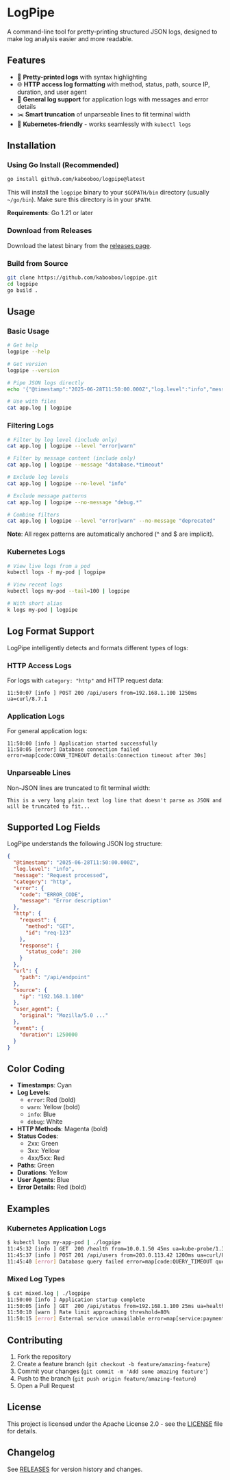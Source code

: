 # LogPipe

A command-line tool for pretty-printing structured JSON logs, designed to make log analysis easier and more readable.

## Features

- 🎨 **Pretty-printed logs** with syntax highlighting
- 🌐 **HTTP access log formatting** with method, status, path, source IP, duration, and user agent
- 📝 **General log support** for application logs with messages and error details
- ✂️ **Smart truncation** of unparseable lines to fit terminal width
- 🔧 **Kubernetes-friendly** - works seamlessly with `kubectl logs`

## Installation

### Using Go Install (Recommended)

```bash
go install github.com/kabooboo/logpipe@latest
```

This will install the `logpipe` binary to your `$GOPATH/bin` directory (usually `~/go/bin`). Make sure this directory is in your `$PATH`.

**Requirements**: Go 1.21 or later

### Download from Releases

Download the latest binary from the [releases page](https://github.com/kabooboo/logpipe/releases).

### Build from Source

```bash
git clone https://github.com/kabooboo/logpipe.git
cd logpipe
go build .
```

## Usage

### Basic Usage

```bash
# Get help
logpipe --help

# Get version
logpipe --version

# Pipe JSON logs directly
echo '{"@timestamp":"2025-06-28T11:50:00.000Z","log.level":"info","message":"Application started"}' | logpipe

# Use with files
cat app.log | logpipe
```

### Filtering Logs

```bash
# Filter by log level (include only)
cat app.log | logpipe --level "error|warn"

# Filter by message content (include only)
cat app.log | logpipe --message "database.*timeout"

# Exclude log levels
cat app.log | logpipe --no-level "info"

# Exclude message patterns
cat app.log | logpipe --no-message "debug.*"

# Combine filters
cat app.log | logpipe --level "error|warn" --no-message "deprecated"
```

**Note**: All regex patterns are automatically anchored (^ and $ are implicit).

### Kubernetes Logs

```bash
# View live logs from a pod
kubectl logs -f my-pod | logpipe

# View recent logs
kubectl logs my-pod --tail=100 | logpipe

# With short alias
k logs my-pod | logpipe
```

## Log Format Support

LogPipe intelligently detects and formats different types of logs:

### HTTP Access Logs

For logs with `category: "http"` and HTTP request data:

```
11:50:07 [info ] POST 200 /api/users from=192.168.1.100 1250ms ua=curl/8.7.1
```

### Application Logs

For general application logs:

```
11:50:00 [info ] Application started successfully
11:50:05 [error] Database connection failed error=map[code:CONN_TIMEOUT details:Connection timeout after 30s]
```

### Unparseable Lines

Non-JSON lines are truncated to fit terminal width:

```
This is a very long plain text log line that doesn't parse as JSON and will be truncated to fit...
```

## Supported Log Fields

LogPipe understands the following JSON log structure:

```json
{
  "@timestamp": "2025-06-28T11:50:00.000Z",
  "log.level": "info",
  "message": "Request processed",
  "category": "http",
  "error": {
    "code": "ERROR_CODE",
    "message": "Error description"
  },
  "http": {
    "request": {
      "method": "GET",
      "id": "req-123"
    },
    "response": {
      "status_code": 200
    }
  },
  "url": {
    "path": "/api/endpoint"
  },
  "source": {
    "ip": "192.168.1.100"
  },
  "user_agent": {
    "original": "Mozilla/5.0 ..."
  },
  "event": {
    "duration": 1250000
  }
}
```

## Color Coding

- **Timestamps**: Cyan
- **Log Levels**: 
  - `error`: Red (bold)
  - `warn`: Yellow (bold)
  - `info`: Blue
  - `debug`: White
- **HTTP Methods**: Magenta (bold)
- **Status Codes**:
  - 2xx: Green
  - 3xx: Yellow
  - 4xx/5xx: Red
- **Paths**: Green
- **Durations**: Yellow
- **User Agents**: Blue
- **Error Details**: Red (bold)

## Examples

### Kubernetes Application Logs

```bash
$ kubectl logs my-app-pod | ./logpipe
11:45:32 [info ] GET  200 /health from=10.0.1.50 45ms ua=kube-probe/1.31+
11:45:37 [info ] POST 201 /api/users from=203.0.113.42 1200ms ua=curl/8.7.1
11:45:40 [error] Database query failed error=map[code:QUERY_TIMEOUT query:SELECT * FROM users]
```

### Mixed Log Types

```bash
$ cat mixed.log | ./logpipe
11:50:00 [info ] Application startup complete
11:50:05 [info ] GET  200 /api/status from=192.168.1.100 25ms ua=health-checker/1.0
11:50:10 [warn ] Rate limit approaching threshold=80%
11:50:15 [error] External service unavailable error=map[service:payment-api status:503]
```

## Contributing

1. Fork the repository
2. Create a feature branch (`git checkout -b feature/amazing-feature`)
3. Commit your changes (`git commit -m 'Add some amazing feature'`)
4. Push to the branch (`git push origin feature/amazing-feature`)
5. Open a Pull Request

## License

This project is licensed under the Apache License 2.0 - see the [LICENSE](LICENSE) file for details.

## Changelog

See [RELEASES](https://github.com/kabooboo/logpipe/releases) for version history and changes.